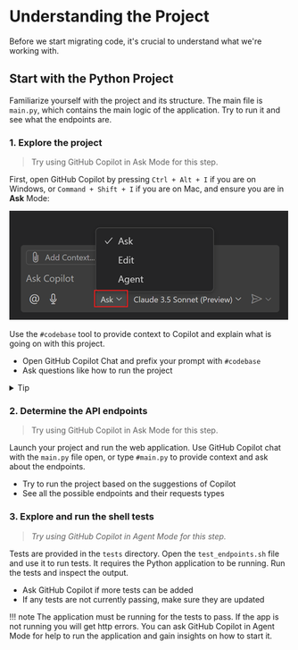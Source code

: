 # Understanding the Project

Before we start migrating code, it's crucial to understand what we're working with.

## Start with the Python Project
Familiarize yourself with the project and its structure. The main file is
`main.py`, which contains the main logic of the application. Try to run it and see what the endpoints are.

### 1. Explore the project 

> Try using GitHub Copilot in Ask Mode for this step.

First, open GitHub Copilot by pressing `Ctrl + Alt + I` if you are on Windows, or `Command + Shift + I` if you are on Mac, and ensure you are in **Ask** Mode:

![An image showcasing the three different modes within the GitHub Copilot Chat window](./media/chat-mode-dropdown-ask.png "GitHub Copilot Modes")

Use the `#codebase` tool to provide context to Copilot and explain what is going on with this project.

- Open GitHub Copilot Chat and prefix your prompt with `#codebase`
- Ask questions like how to run the project

<details>
<summary>Tip</summary>

Prompt (Ask Mode)

```text
#codebase provide me a detailed summary of what this Python project is about
```

</details>

### 2. Determine the API endpoints

> Try using GitHub Copilot in Ask Mode for this step.

Launch your project and run the web application. Use GitHub Copilot chat with the `main.py` file open, or type `#main.py` to provide context and ask about the endpoints.

- Try to run the project based on the suggestions of Copilot
- See all the possible endpoints and their requests types


### 3. Explore and run the shell tests

> *Try using GitHub Copilot in Agent Mode for this step.*

Tests are provided in the `tests` directory. Open the `test_endpoints.sh` file and use it to run tests. It requires the Python application to be running. Run the tests and inspect the output.

- Ask GitHub Copilot if more tests can be added
- If any tests are not currently passing, make sure they are updated

!!! note
    The application must be running for the tests to pass. If the app is not running you will get http errors.
    You can ask GitHub Copilot in Agent Mode for help to run the application and gain insights on how to start it.